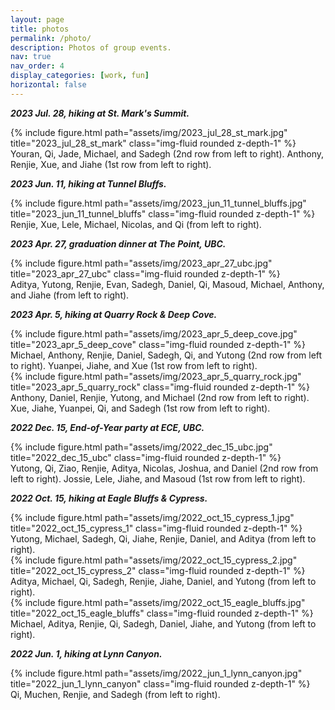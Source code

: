 ```yaml
---
layout: page
title: photos
permalink: /photo/
description: Photos of group events. 
nav: true
nav_order: 4
display_categories: [work, fun]
horizontal: false
---
```



***2023 Jul. 28, hiking at St. Mark's Summit.***

<div class="row">
    <div class="col-sm mt-3 mt-md-0">
        {% include figure.html path="assets/img/2023_jul_28_st_mark.jpg" title="2023_jul_28_st_mark" class="img-fluid rounded z-depth-1" %}
    </div>
</div>
<div class="caption">
    Youran, Qi, Jade, Michael, and Sadegh (2nd row from left to right). Anthony, Renjie, Xue, and Jiahe (1st row from left to right).    
</div>


***2023 Jun. 11, hiking at Tunnel Bluffs.***

<div class="row">
    <div class="col-sm mt-3 mt-md-0">
        {% include figure.html path="assets/img/2023_jun_11_tunnel_bluffs.jpg" title="2023_jun_11_tunnel_bluffs" class="img-fluid rounded z-depth-1" %}
    </div>
</div>
<div class="caption">
    Renjie, Xue, Lele, Michael, Nicolas, and Qi (from left to right).
</div>



***2023 Apr. 27, graduation dinner at The Point, UBC.***

<div class="row">
    <div class="col-sm mt-3 mt-md-0">
        {% include figure.html path="assets/img/2023_apr_27_ubc.jpg" title="2023_apr_27_ubc" class="img-fluid rounded z-depth-1" %}
    </div>
</div>
<div class="caption">
    Aditya, Yutong, Renjie, Evan, Sadegh, Daniel, Qi, Masoud, Michael, Anthony, and Jiahe (from left to right).
</div>



***2023 Apr. 5, hiking at Quarry Rock & Deep Cove.***

<div class="row">
    <div class="col-sm mt-3 mt-md-0">
        {% include figure.html path="assets/img/2023_apr_5_deep_cove.jpg" title="2023_apr_5_deep_cove" class="img-fluid rounded z-depth-1" %}
    </div>
</div>
<div class="caption">
    Michael, Anthony, Renjie, Daniel, Sadegh, Qi, and Yutong (2nd row from left to right). Yuanpei, Jiahe, and Xue (1st row from left to right).
</div>

<div class="row">
    <div class="col-sm mt-3 mt-md-0">
        {% include figure.html path="assets/img/2023_apr_5_quarry_rock.jpg" title="2023_apr_5_quarry_rock" class="img-fluid rounded z-depth-1" %}
    </div>
</div>
<div class="caption">
    Anthony, Daniel, Renjie, Yutong, and Michael (2nd row from left to right). Xue, Jiahe, Yuanpei, Qi, and Sadegh (1st row from left to right).
</div>



***2022 Dec. 15, End-of-Year party at ECE, UBC.***

<div class="row">
    <div class="col-sm mt-3 mt-md-0">
        {% include figure.html path="assets/img/2022_dec_15_ubc.jpg" title="2022_dec_15_ubc" class="img-fluid rounded z-depth-1" %}
    </div>
</div>
<div class="caption">
    Yutong, Qi, Ziao, Renjie, Aditya, Nicolas, Joshua, and Daniel (2nd row from left to right). Jossie, Lele, Jiahe, and Masoud (1st row from left to right).
</div>



***2022 Oct. 15, hiking at Eagle Bluffs & Cypress.***

<div class="row">
    <div class="col-sm mt-3 mt-md-0">
        {% include figure.html path="assets/img/2022_oct_15_cypress_1.jpg" title="2022_oct_15_cypress_1" class="img-fluid rounded z-depth-1" %}
    </div>
</div>
<div class="caption">
    Yutong, Michael, Sadegh, Qi, Jiahe, Renjie, Daniel, and Aditya (from left to right).
</div>

<div class="row">
    <div class="col-sm mt-3 mt-md-0">
        {% include figure.html path="assets/img/2022_oct_15_cypress_2.jpg" title="2022_oct_15_cypress_2" class="img-fluid rounded z-depth-1" %}
    </div>
</div>
<div class="caption">
    Aditya, Michael, Qi, Sadegh, Renjie, Jiahe, Daniel, and Yutong (from left to right).
</div>

<div class="row">
    <div class="col-sm mt-3 mt-md-0">
        {% include figure.html path="assets/img/2022_oct_15_eagle_bluffs.jpg" title="2022_oct_15_eagle_bluffs" class="img-fluid rounded z-depth-1" %}
    </div>
</div>
<div class="caption">
    Michael, Aditya, Renjie, Qi, Sadegh, Daniel, Jiahe, and Yutong (from left to right).
</div>



***2022 Jun. 1, hiking at Lynn Canyon.***

<div class="row">
    <div class="col-sm mt-3 mt-md-0">
        {% include figure.html path="assets/img/2022_jun_1_lynn_canyon.jpg" title="2022_jun_1_lynn_canyon" class="img-fluid rounded z-depth-1" %}
    </div>
</div>
<div class="caption">
    Qi, Muchen, Renjie, and Sadegh (from left to right).
</div>

